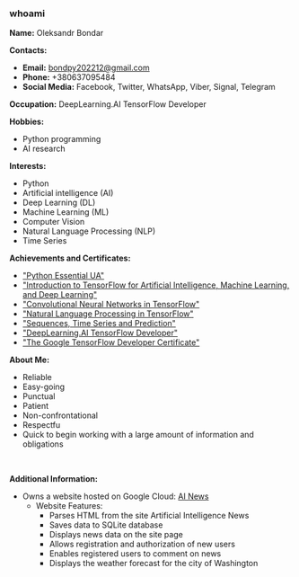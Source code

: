 ### whoami


**Name:** Oleksandr Bondar 

**Contacts:**
* **Email:** bondpy202212@gmail.com
* **Phone:** +380637095484
* **Social Media:** Facebook, Twitter, WhatsApp, Viber, Signal, Telegram

**Occupation:** DeepLearning.AI TensorFlow Developer  

**Hobbies:**
* Python programming
* AI research

**Interests:**
* Python
* Artificial intelligence (AI)
* Deep Learning (DL)
* Machine Learning (ML)
* Computer Vision
* Natural Language Processing (NLP)
* Time Series

**Achievements and Certificates:**
* ["Python Essential UA"](https://testprovider.com/ua/search-certificate/TP10093516)
* ["Introduction to TensorFlow for Artificial Intelligence, Machine Learning, and Deep Learning"](https://coursera.org/share/c9bed23cab7ebfe7ee5eacc683b6caf6)
* ["Convolutional Neural Networks in TensorFlow"](https://coursera.org/share/36402e80133bef8d5cc8b56b923edf7f)
* ["Natural Language Processing in TensorFlow"](https://coursera.org/share/9e09b10a498bc9de624c5124094963ab)
* ["Sequences, Time Series and Prediction"](https://coursera.org/share/a2d99c0589dba0b36384b5dd35653628)
* ["DeepLearning.AI TensorFlow Developer"](https://coursera.org/share/57dd1debf3232d4752db67d75ed8d51b)
* ["The Google TensorFlow Developer Certificate"](https://www.credential.net/a05c1f58-662c-4551-a2aa-567c188f7556)

**About Me:**
* Reliable
* Easy-going
* Punctual
* Patient
* Non-confrontational
* Respectfu
* Quick to begin working with a large amount of information and obligations

<br>

**Additional Information:**

* Owns a website hosted on Google Cloud: [AI News](https://35.197.36.43)
  * Website Features:
    * Parses HTML from the site Artificial Intelligence News
    * Saves data to SQLite database
    * Displays news data on the site page
    * Allows registration and authorization of new users
    * Enables registered users to comment on news
    * Displays the weather forecast for the city of Washington

<!--
**bondpy202212/bondpy202212** is a ✨ _special_ ✨ repository because its `README.md` (this file) appears on your GitHub profile.

Here are some ideas to get you started:

- 🔭 I’m currently working on ...
- 🌱 I’m currently learning ...
- 👯 I’m looking to collaborate on ...
- 🤔 I’m looking for help with ...
- 💬 Ask me about ...
- 📫 How to reach me: ...
- 😄 Pronouns: ...
- ⚡ Fun fact: ...
-->
